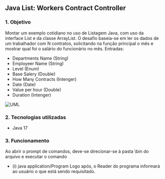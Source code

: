 ## Java List: Workers Contract Controller

### 1. Objetivo
Montar um exemplo cotidiano no uso de Listagem Java, com uso da interface List e da classe ArrayList.
O desafio baseia-se em ler os dados de um trabalhador com N contratos, solicitando na função principal
o mês e mostrar qual foi o salário do funcionário no mês.
Entradas:   
* Departments Name (String)
* Employeer Name (String)
* Level (Enum)
* Base Salery (Double)
* How Many Contracts (Intenger)
* Date (Date)
* Value per hour (Double)
* Duration (Intenger)

![UML](https://github.com/JoaoSantos6/Workers-Contract-Controller/assets/78502928/18623478-d380-4d3a-815a-b2adc4852cda)

### 2. Tecnologias utilizadas
- Java 17

### 3. Funcionamento

Ao abrir o prompt de comandos, deve-se direcionar-se à pasta \bin do arquivo e executar o comando
- (i)  java application/Program
Logo após, o Reader do programa informará ao usuário o que está sendo requisitado. 
